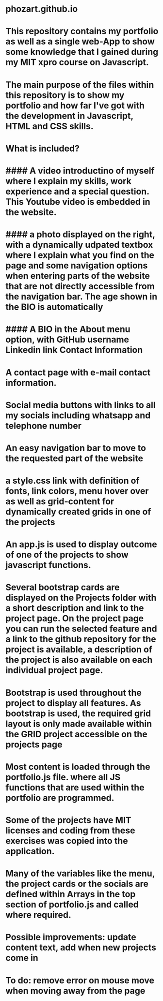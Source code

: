 # phozart.github.io

# This repository contains my portfolio as well as a single web-App to show some knowledge that I gained during my MIT xpro course on Javascript.

# The main purpose of the files within this repository is to show my portfolio and how far I've got with the development in Javascript, HTML and CSS skills.

# What is included?

# #### A video introductino of myself where I explain my skills, work experience and a special question. This Youtube video is embedded in the website.

# #### a photo displayed on the right, with a dynamically udpated textbox where I explain what you find on the page and some navigation options when entering parts of the website that are not directly accessible from the navigation bar. The age shown in the BIO is automatically

# #### A BIO in the About menu option, with GitHub username Linkedin link Contact Information

# A contact page with e-mail contact information.

# Social media buttons with links to all my socials including whatsapp and telephone  number

# An easy navigation bar to move to the requested part of the website

# a style.css link with definition of fonts, link colors, menu hover over as well as grid-content for dynamically created grids in one of the projects

# An app.js is used to display outcome of one of the projects to show javascript functions.

# Several bootstrap cards are displayed on the Projects folder with a short description and link to the project page. On the project page you can run the selected feature and a link to the github repository for the project is available, a description of the project is also available on each individual project page.

# Bootstrap is used throughout the project to display all features. As bootstrap is used, the required grid layout is only made available within the GRID project accessible on the projects page

# Most content is loaded through the portfolio.js file. where all JS functions that are used within the portfolio are programmed.

# Some of the projects have MIT licenses and coding from these exercises was copied into the application.

# Many of the variables like the menu, the project cards or the socials are defined within Arrays in the top section of portfolio.js and called where required. 

# Possible improvements: update content text, add when new projects come in

# To do: remove error on mouse move when moving away from the page
